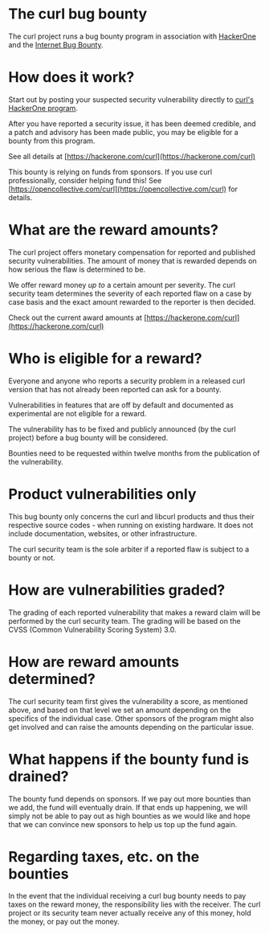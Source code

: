 # The curl bug bounty

The curl project runs a bug bounty program in association with
[HackerOne](https://www.hackerone.com) and the [Internet Bug
Bounty](https://internetbugbounty.org).

# How does it work?

Start out by posting your suspected security vulnerability directly to [curl's
HackerOne program](https://hackerone.com/curl).

After you have reported a security issue, it has been deemed credible, and a
patch and advisory has been made public, you may be eligible for a bounty from
this program.

See all details at [https://hackerone.com/curl](https://hackerone.com/curl)

This bounty is relying on funds from sponsors. If you use curl professionally,
consider helping fund this! See
[https://opencollective.com/curl](https://opencollective.com/curl) for
details.

# What are the reward amounts?

The curl project offers monetary compensation for reported and published
security vulnerabilities. The amount of money that is rewarded depends on how
serious the flaw is determined to be.

We offer reward money *up to* a certain amount per severity. The curl security
team determines the severity of each reported flaw on a case by case basis and
the exact amount rewarded to the reporter is then decided.

Check out the current award amounts at [https://hackerone.com/curl](https://hackerone.com/curl)

# Who is eligible for a reward?

Everyone and anyone who reports a security problem in a released curl version
that has not already been reported can ask for a bounty.

Vulnerabilities in features that are off by default and documented as
experimental are not eligible for a reward.

The vulnerability has to be fixed and publicly announced (by the curl project)
before a bug bounty will be considered.

Bounties need to be requested within twelve months from the publication of the
vulnerability.

# Product vulnerabilities only

This bug bounty only concerns the curl and libcurl products and thus their
respective source codes - when running on existing hardware. It does not
include documentation, websites, or other infrastructure.

The curl security team is the sole arbiter if a reported flaw is subject to a
bounty or not.

# How are vulnerabilities graded?

The grading of each reported vulnerability that makes a reward claim will be
performed by the curl security team. The grading will be based on the CVSS
(Common Vulnerability Scoring System) 3.0.

# How are reward amounts determined?

The curl security team first gives the vulnerability a score, as mentioned
above, and based on that level we set an amount depending on the specifics of
the individual case. Other sponsors of the program might also get involved and
can raise the amounts depending on the particular issue.

# What happens if the bounty fund is drained?

The bounty fund depends on sponsors. If we pay out more bounties than we add,
the fund will eventually drain. If that ends up happening, we will simply not
be able to pay out as high bounties as we would like and hope that we can
convince new sponsors to help us top up the fund again.

# Regarding taxes, etc. on the bounties

In the event that the individual receiving a curl bug bounty needs to pay
taxes on the reward money, the responsibility lies with the receiver. The
curl project or its security team never actually receive any of this money,
hold the money, or pay out the money.
